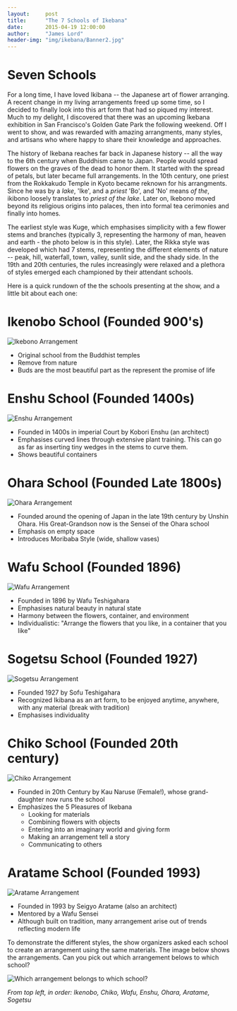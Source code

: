 ```yaml
---
layout:     post
title:      "The 7 Schools of Ikebana"
date:       2015-04-19 12:00:00
author:     "James Lord"
header-img: "img/ikebana/Banner2.jpg"
---
```


Seven Schools
=============

For a long time, I have loved Ikibana -- the Japanese art of flower arranging.  A recent change in my living arrangements freed up some time, so I decided to finally look into this art form that had so piqued my interest.  Much to my delight, I discovered that there was an upcoming Ikebana exhibition in San Francisco's Golden Gate Park the following weekend.  Off I went to show, and was rewarded with amazing arrangments, many styles, and artisans who where happy to share their knowledge and approaches.

The history of Ikebana reaches far back in Japanese history -- all the way to the 6th century when Buddhism came to Japan.  People would spread flowers on the graves of the dead to honor them.  It started with the spread of petals, but later became full arrangements.  In the 10th century, one priest from the Rokkakudo Temple in Kyoto became reknown for his arrangments. Since he was by a _lake_, 'Ike', and a _priest_ 'Bo', and 'No' means _of the_, ikibono loosely translates to _priest of the lake_.  Later on, Ikebono moved beyond its religious origins into palaces, then into formal tea cerimonies and finally into homes.

The earliest style was Kuge, which emphasises simplicity with a few flower stems and branches (typically 3, representing the harmony of man, heaven and earth - the photo below is in this style).  Later, the Rikka style was developed which had 7 stems, representing the different elements of nature -- peak, hill, waterfall, town, valley, sunlit side, and the shady side.  In the 19th and 20th centuries, the rules increasingly were relaxed and a plethora of styles emerged each championed by their attendant schools.

Here is a quick rundown of the the schools presenting at the show, and a little bit about each one: 

Ikenobo School (Founded 900's)
==============
![Ikebono Arrangement](/img/ikebana/Ikenobo3.jpg )

* Original school from the Buddhist temples
* Remove from nature
* Buds are the most beautiful part as the represent the promise of life

Enshu School (Founded 1400s)
============
![Enshu Arrangement](/img/ikebana/Enshu2.jpg )

* Founded in 1400s in imperial Court by Kobori Enshu (an architect)
* Emphasises curved lines through extensive plant training.  This can go as far as inserting tiny wedges in the stems to curve them.
* Shows beautiful containers

Ohara School (Founded Late 1800s)
============
![Ohara Arrangement](/img/ikebana/Ohara3.jpg )

* Founded around the opening of Japan in the late 19th century by Unshin Ohara.  His Great-Grandson now is the Sensei of the Ohara school
* Emphasis on empty space
* Introduces Moribaba Style (wide, shallow vases)

Wafu School (Founded 1896)
===========
![Wafu Arrangement](/img/ikebana/Wafu1.jpg )

* Founded in 1896 by Wafu Teshigahara
* Emphasises natural beauty in natural state
* Harmony between the flowers, container, and environment
* Individualistic: "Arrange the flowers that you like, in a container that you like"

Sogetsu School (Founded 1927)
==============
![Sogetsu Arrangement](/img/ikebana/Sogetsu1.jpg )

* Founded 1927 by Sofu Teshigahara
* Recognized Ikibana as an art form, to be enjoyed anytime, anywhere, with any material (break with tradition)
* Emphasises individuality

Chiko School (Founded 20th century)
============
![Chiko Arrangement](/img/ikebana/Chiko1.jpg )

* Founded in 20th Century by Kau Naruse (Female!), whose grand-daughter now runs the school
* Emphasizes the 5 Pleasures of Ikebana
  * Looking for materials
  * Combining flowers with objects
  * Entering into an imaginary world and giving form
  * Making an arrangement tell a story
  * Communicating to others

Aratame School (Founded 1993)
==============
![Aratame Arrangement](/img/ikebana/Aratame3.jpg )

* Founded in 1993 by Seigyo Aratame (also an architect)
* Mentored by a Wafu Sensei
* Although built on tradition, many arrangement arise out of trends reflecting modern life

To demonstrate the different styles, the show organizers asked each school to create an arrangement using the same materials.  The image below shows the arrangements.  Can you pick out which arrangement belows to which school?

![Which arrangement belongs to which school?](/img/ikebana/mix.jpg )

_From top left, in order: Ikenobo, Chiko, Wafu, Enshu, Ohara, Aratame, Sogetsu_




